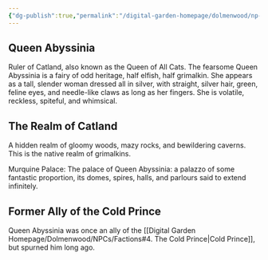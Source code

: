 ```yaml
---
{"dg-publish":true,"permalink":"/digital-garden-homepage/dolmenwood/np-cs/queen-abyssinia/"}
---
```


## Queen Abyssinia

Ruler of Catland, also known as the Queen of All Cats. 
The fearsome Queen Abyssinia is a fairy of odd heritage, half elfish, half grimalkin. She appears as a tall, slender woman dressed all in silver, with straight, silver hair, green, feline eyes, and needle-like claws as long as her fingers. She is volatile, reckless, spiteful, and whimsical.

## The Realm of Catland
A hidden realm of gloomy woods, mazy rocks, and bewildering caverns. This is the native realm of grimalkins.

Murquine Palace: The palace of Queen Abyssinia: a palazzo of some fantastic proportion, its domes, spires, halls, and parlours said to extend infinitely. 

## Former Ally of the Cold Prince
Queen Abyssinia was once an ally of the [[Digital Garden Homepage/Dolmenwood/NPCs/Factions#4. The Cold Prince\|Cold Prince]], but spurned him long ago.